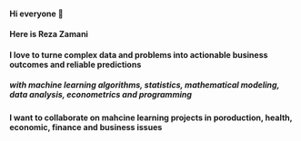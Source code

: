 #### Hi everyone 👋
#### Here is Reza Zamani
#### I love to turne complex data and problems into actionable business outcomes and reliable predictions 
##### with machine learning algorithms, statistics, mathematical modeling, data analysis, econometrics and programming
#### I want to collaborate on mahcine learning projects in poroduction, health, economic, finance and business issues 

	  
